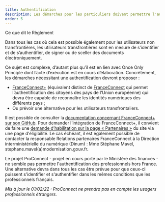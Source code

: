 ```yaml
---
title: Authentification
description: Les démarches pour les particuliers doivent permettre l'authentification des particuliers et des entreprises de l’Union Européenne.
order: 5
---
```


<div class="fr-callout"> 
<p class="fr-callout__title">Ce que dit le Règlement</p> 
<p class="fr-callout__text">Dans tous les cas où cela est possible également pour les utilisateurs non transfrontières, les utilisateurs transfrontières sont en mesure de s’identifier et de s’authentifier, de signer ou de sceller des documents électroniquement.</p> 
</div> 

Ce sujet est complexe, d’autant plus qu’il est en lien avec <span lang="en">Once Only Principle</span> dont l’acte d’exécution est en cours d’élaboration. Concrètement, les démarches nécessitant une authentification devront proposer&nbsp;:

* [FranceConnect+](https://franceconnect.gouv.fr/france-connect-plus) (équivalent distinct de [FranceConnect](https://franceconnect.gouv.fr/) qui permet l’authentification des citoyens des pays de l’Union européenne) qui devra être capable de reconnaître les identités numériques des différents pays&nbsp;;
* Ou prévoir une alternative pour les utilisateurs transfrontaliers.

Il est possible de consulter la [documentation concernant FranceConnect+ sur son GitHub](https://github.com/france-connect/Documentation-FranceConnect-Plus). Pour demander l’intégration de FranceConnect+, il convient de faire une [demande d’habilitation sur la page «&nbsp;Partenaires&nbsp;»](https://franceconnect.gouv.fr/partenaires) du site via une page d'éligibilité. Le cas échéant, il est également possible de contacter la responsable Relations partenaires FranceConnect à la Direction interministérielle du numérique (Dinum)&nbsp;: Mme Stéphane Mavel, stephane.mavel(a)modernisation.gouv.fr.

<div class="fr-highlight">
	<p>Le projet ProConnect - projet en cours porté par le Ministère des finances - ne semble pas permettre l'authentification des professionnels hors France. Une alternative devra dans tous les cas être prévue pour que ceux-ci puissent s'identifier et s'authentifier dans les mêmes conditions que les professionnels français.
	</p>
</div>

_Mis à jour le 01/02/22 : ProConnect ne prendra pas en compte les usagers professionnels étrangers._
